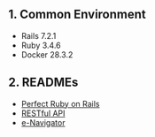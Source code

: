 ## 1. Common Environment

- Rails 7.2.1
- Ruby 3.4.6
- Docker 28.3.2

## 2. READMEs

- [Perfect Ruby on Rails](./perfect-ruby-on-rails/README.md)
- [RESTful API](./restful-api/README.md)
- [e-Navigator](./e-navigator/README.md)
